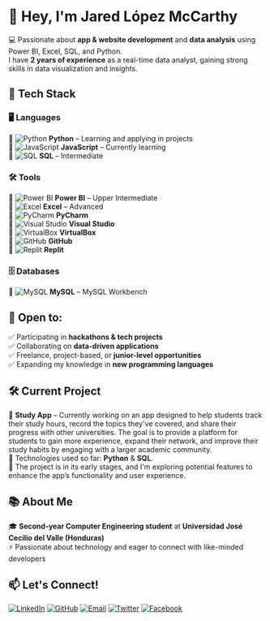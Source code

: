 # 👋 Hey, I'm Jared López McCarthy  

💻 Passionate about **app & website development** and **data analysis** using Power BI, Excel, SQL, and Python.  
I have **2 years of experience** as a real-time data analyst, gaining strong skills in data visualization and insights.  

## 🚀 Tech Stack  
### 🖥️ **Languages**  
🔹 ![Python](https://img.shields.io/badge/Python-%233776ab.svg?style=for-the-badge&logo=python&logoColor=white) **Python** – Learning and applying in projects  
🔹 ![JavaScript](https://img.shields.io/badge/JavaScript-%23f7df1e.svg?style=for-the-badge&logo=javascript&logoColor=white) **JavaScript** – Currently learning  
🔹 ![SQL](https://img.shields.io/badge/SQL-%23000.svg?style=for-the-badge&logo=sql&logoColor=white) **SQL** – Intermediate  

### 🛠️ **Tools**  
🔹 ![Power BI](https://img.shields.io/badge/Power%20BI-%230365F0.svg?style=for-the-badge&logo=powerbi&logoColor=white) **Power BI** – Upper Intermediate  
🔹 ![Excel](https://img.shields.io/badge/Excel-%2321b0f1.svg?style=for-the-badge&logo=microsoft-excel&logoColor=white) **Excel** – Advanced  
🔹 ![PyCharm](https://img.shields.io/badge/PyCharm-%23000000.svg?style=for-the-badge&logo=pycharm&logoColor=white) **PyCharm**  
🔹 ![Visual Studio](https://img.shields.io/badge/Visual%20Studio-%23007396.svg?style=for-the-badge&logo=visualstudio&logoColor=white) **Visual Studio**  
🔹 ![VirtualBox](https://img.shields.io/badge/VirtualBox-%232d2d2d.svg?style=for-the-badge&logo=virtualbox&logoColor=white) **VirtualBox**  
🔹 ![GitHub](https://img.shields.io/badge/GitHub-%23181717.svg?style=for-the-badge&logo=github&logoColor=white) **GitHub**  
🔹 ![Replit](https://img.shields.io/badge/Replit-%2322A7F0.svg?style=for-the-badge&logo=replit&logoColor=white) **Replit**  

### 🗄️ **Databases**  
🔹 ![MySQL](https://img.shields.io/badge/MySQL-%2300f.svg?style=for-the-badge&logo=mysql&logoColor=white) **MySQL** – MySQL Workbench  

## 🌟 Open to:  
✅ Participating in **hackathons & tech projects**  
✅ Collaborating on **data-driven applications**  
✅ Freelance, project-based, or **junior-level opportunities**  
✅ Expanding my knowledge in **new programming languages**  

## 🛠️ Current Project  
🚧 **Study App** – Currently working on an app designed to help students track their study hours, record the topics they've covered, and share their progress with other universities. The goal is to provide a platform for students to gain more experience, expand their network, and improve their study habits by engaging with a larger academic community.  
🔧 Technologies used so far: **Python** & **SQL**.  
🔄 The project is in its early stages, and I'm exploring potential features to enhance the app’s functionality and user experience.


## 📚 About Me  
🎓 **Second-year Computer Engineering student** at **Universidad José Cecilio del Valle (Honduras)**  
⚡ Passionate about technology and eager to connect with like-minded developers  
 
## 📫 Let's Connect!  
[![LinkedIn](https://img.shields.io/badge/LinkedIn-%230077B5.svg?style=for-the-badge&logo=linkedin&logoColor=white)](https://www.linkedin.com/in/tu-perfil/)  [![GitHub](https://img.shields.io/badge/GitHub-%23181717.svg?style=for-the-badge&logo=github&logoColor=white)](https://github.com/McCode)  [![Email](https://img.shields.io/badge/Email-%23D14836.svg?style=for-the-badge&logo=gmail&logoColor=white)](mailto:tuemail@gmail.com)  [![Twitter](https://img.shields.io/badge/Twitter-%231DA1F2.svg?style=for-the-badge&logo=twitter&logoColor=white)](https://twitter.com/tu_usuario)  [![Facebook](https://img.shields.io/badge/Facebook-%231877F2.svg?style=for-the-badge&logo=facebook&logoColor=white)](https://www.facebook.com/tu_usuario)

